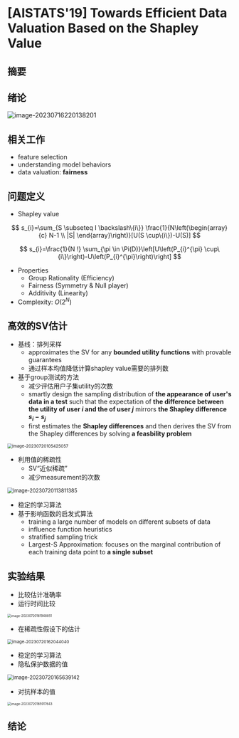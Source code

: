 # [AISTATS'19] Towards Efficient Data Valuation Based on the Shapley Value

## 摘要

## 绪论

![image-20230716220138201](https://raw.githubusercontent.com/ailianligit/ailianligit.github.io/main/images/202307/20230716_1689516099.png)

## 相关工作

- feature selection
- understanding model behaviors
- data valuation: **fairness**



## 问题定义

- Shapley value

$$
s_{i}=\sum_{S \subseteq I \backslash\{i\}} \frac{1}{N\left(\begin{array}{c}
N-1 \\
|S|
\end{array}\right)}[U(S \cup\{i\})-U(S)]
$$

$$
s_{i}=\frac{1}{N !} \sum_{\pi \in \Pi(D)}\left[U\left(P_{i}^{\pi} \cup\{i\}\right)-U\left(P_{i}^{\pi}\right)\right]
$$

- Properties
  - Group Rationality (Efficiency)
  - Fairness (Symmetry & Null player)
  - Additivity (Linearity)
- Complexity: $O(2^N)$



## 高效的SV估计

- 基线：排列采样
  - approximates the SV for any **bounded utility functions** with provable guarantees
  - 通过样本均值降低计算shapley value需要的排列数
- 基于group测试的方法
  - 减少评估用户子集utility的次数
  - smartly design the sampling distribution of **the appearance of user's data in a test** such that the expectation of **the difference between the utility of user $i$ and the of user $j$** mirrors **the Shapley difference $s_i-s_j$**
  - first estimates the **Shapley differences** and then derives the SV from the Shapley differences by solving **a feasbility problem**

<img src="https://raw.githubusercontent.com/ailianligit/ailianligit.github.io/main/images/202307/20230720_1689821666.png" alt="image-20230720105425057" style="zoom:67%;" />

- 利用值的稀疏性
  - SV“近似稀疏”
  - 减少measurement的次数

<img src="https://raw.githubusercontent.com/ailianligit/ailianligit.github.io/main/images/202307/20230720_1689824292.png" alt="image-20230720113811385" style="zoom: 80%;" />

- 稳定的学习算法
- 基于影响函数的启发式算法
  - training a large number of models on different subsets of data
  - influence function heuristics
  - stratified sampling trick
  - Largest-S Approximation: focuses on the marginal contribution of each training data point to **a single subset**



## 实验结果

- 比较估计准确率
- 运行时间比较

<img src="https://raw.githubusercontent.com/ailianligit/ailianligit.github.io/main/images/202307/20230720_1689841194.png" alt="image-20230720161948851" style="zoom: 50%;" />

- 在稀疏性假设下的估计

<img src="https://raw.githubusercontent.com/ailianligit/ailianligit.github.io/main/images/202307/20230720_1689841248.png" alt="image-20230720162044040" style="zoom:67%;" />

- 稳定的学习算法
- 隐私保护数据的值

<img src="https://raw.githubusercontent.com/ailianligit/ailianligit.github.io/main/images/202307/20230720_1689843405.png" alt="image-20230720165639142" style="zoom: 80%;" />

- 对抗样本的值

<img src="https://raw.githubusercontent.com/ailianligit/ailianligit.github.io/main/images/202307/20230720_1689843563.png" alt="image-20230720165917643" style="zoom: 50%;" />

## 结论